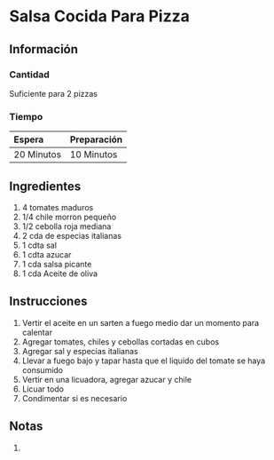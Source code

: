 # Salsa Cocida Para Pizza

## Información

### Cantidad

Suficiente para 2 pizzas

### Tiempo

| Espera | Preparación |
| :--- | :--- |
| 20 Minutos | 10 Minutos |

## Ingredientes

1. 4 tomates maduros
2. 1/4 chile morron pequeño
3. 1/2 cebolla roja mediana
4. 2 cda de especias italianas
5. 1 cdta sal
6. 1 cdta azucar
7. 1 cda salsa picante
8. 1 cda Aceite de oliva

## Instrucciones

1. Vertir el aceite en un sarten a fuego medio dar un momento para calentar
2. Agregar tomates, chiles y cebollas cortadas en cubos
3. Agregar sal y especias italianas
4. Llevar a fuego bajo y tapar hasta que el liquido del tomate se haya consumido
5. Vertir en una licuadora, agregar azucar y chile
6. Licuar todo
7. Condimentar si es necesario

## Notas

1.


